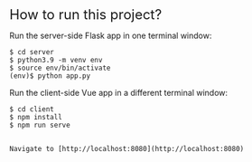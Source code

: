 <font size=5>How to run this project?</font>

Run the server-side Flask app in one terminal window:

    
    $ cd server
    $ python3.9 -m venv env
    $ source env/bin/activate
    (env)$ python app.py
    

Run the client-side Vue app in a different terminal window:

    
    $ cd client
    $ npm install
    $ npm run serve
    

    Navigate to [http://localhost:8080](http://localhost:8080)
